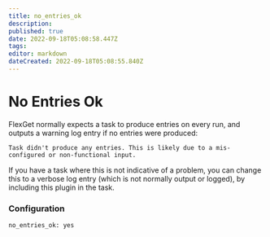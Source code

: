 ```yaml
---
title: no_entries_ok
description: 
published: true
date: 2022-09-18T05:08:58.447Z
tags: 
editor: markdown
dateCreated: 2022-09-18T05:08:55.840Z
---
```


# No Entries Ok
FlexGet normally expects a task to produce entries on every run, and outputs a warning log entry if no entries were produced:
```
Task didn't produce any entries. This is likely due to a mis-configured or non-functional input.
```
If you have a task where this is not indicative of a problem, you can change this to a verbose log entry (which is not normally output or logged), by including this plugin in the task.

### Configuration
```
no_entries_ok: yes
```